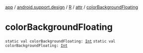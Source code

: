 [app](../../../index.md) / [android.support.design](../../index.md) / [R](../index.md) / [attr](index.md) / [colorBackgroundFloating](./color-background-floating.md)

# colorBackgroundFloating

`static val colorBackgroundFloating: `[`Int`](https://kotlinlang.org/api/latest/jvm/stdlib/kotlin/-int/index.html)
`static val colorBackgroundFloating: `[`Int`](https://kotlinlang.org/api/latest/jvm/stdlib/kotlin/-int/index.html)